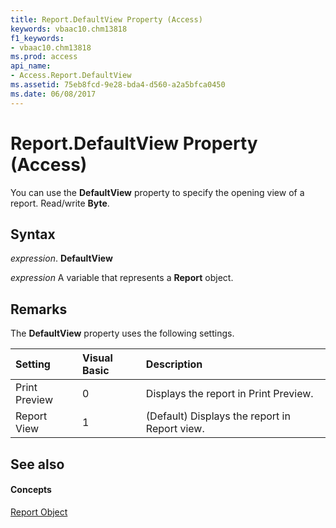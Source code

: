 ```yaml
---
title: Report.DefaultView Property (Access)
keywords: vbaac10.chm13818
f1_keywords:
- vbaac10.chm13818
ms.prod: access
api_name:
- Access.Report.DefaultView
ms.assetid: 75eb8fcd-9e28-bda4-d560-a2a5bfca0450
ms.date: 06/08/2017
---
```



# Report.DefaultView Property (Access)

You can use the  **DefaultView** property to specify the opening view of a report. Read/write **Byte**.


## Syntax

 _expression_. **DefaultView**

 _expression_ A variable that represents a **Report** object.


## Remarks

The  **DefaultView** property uses the following settings.



|**Setting**|**Visual Basic**|**Description**|
|:-----|:-----|:-----|
|Print Preview|0| Displays the report in Print Preview.|
|Report View|1|(Default) Displays the report in Report view. |

## See also


#### Concepts


[Report Object](report-object-access.md)

